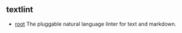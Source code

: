 ## textlint

- [root](https://github.com/textlint/textlint) The pluggable natural language linter for text and markdown.